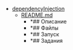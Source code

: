 - <a href = "E:\Node_projects\Node_Way\ArchivTSH_2\ArhivTimur_2\InversionOfControl-master\dependencyInjection\cat.dependencyInjection\dir.dependencyInjection.md">dependencyInjection</a>
    - <a href = "E:\Node_projects\Node_Way\ArchivTSH_2\ArhivTimur_2\InversionOfControl-master\dependencyInjection\README.md">README.md</a>
        - *## Описание
        - *## Файлы
        - *## Запуск
        - *## Задания
